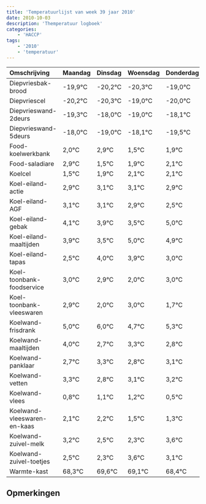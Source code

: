 ```yaml
---
title: 'Temperatuurlijst van week 39 jaar 2010'
date: 2010-10-03
description: 'Themperatuur logboek'
categories:
    - 'HACCP'
tags:
    - '2010'
    - 'temperatuur'
---
```

|Omschrijving|Maandag|Dinsdag|Woensdag|Donderdag|Vrijdag|Zaterdag|Zondag|
|:---|:---|:---|:---|:---|:---|:---|:---|
|Diepvriesbak-brood|-19,9°C|-20,2°C|-20,3°C|-19,0°C|-20,0°C|-19,1°C|-20,5°C|
|Diepvriescel|-20,2°C|-20,3°C|-19,0°C|-20,0°C|-19,1°C|-20,5°C|-20,1°C|
|Diepvrieswand-2deurs|-19,3°C|-18,0°C|-19,0°C|-18,1°C|-19,5°C|-19,1°C|-18,9°C|
|Diepvrieswand-5deurs|-18,0°C|-19,0°C|-18,1°C|-19,5°C|-19,1°C|-18,9°C|-18,9°C|
|Food-koelwerkbank|2,0°C|2,9°C|1,5°C|1,9°C|2,1°C|2,1°C|1,9°C|
|Food-saladiare|2,9°C|1,5°C|1,9°C|2,1°C|2,1°C|1,9°C|1,5°C|
|Koelcel|1,5°C|1,9°C|2,1°C|2,1°C|1,9°C|1,5°C|3,0°C|
|Koel-eiland-actie|2,9°C|3,1°C|3,1°C|2,9°C|2,5°C|4,0°C|3,9°C|
|Koel-eiland-AGF|3,1°C|3,1°C|2,9°C|2,5°C|4,0°C|3,9°C|3,0°C|
|Koel-eiland-gebak|4,1°C|3,9°C|3,5°C|5,0°C|4,9°C|4,0°C|5,0°C|
|Koel-eiland-maaltijden|3,9°C|3,5°C|5,0°C|4,9°C|4,0°C|5,0°C|3,7°C|
|Koel-eiland-tapas|2,5°C|4,0°C|3,9°C|3,0°C|4,0°C|2,7°C|3,3°C|
|Koel-toonbank-foodservice|3,0°C|2,9°C|2,0°C|3,0°C|1,7°C|2,3°C|1,8°C|
|Koel-toonbank-vleeswaren|2,9°C|2,0°C|3,0°C|1,7°C|2,3°C|1,8°C|2,1°C|
|Koelwand-frisdrank|5,0°C|6,0°C|4,7°C|5,3°C|4,8°C|5,1°C|5,2°C|
|Koelwand-maaltijden|4,0°C|2,7°C|3,3°C|2,8°C|3,1°C|3,2°C|2,5°C|
|Koelwand-panklaar|2,7°C|3,3°C|2,8°C|3,1°C|3,2°C|2,5°C|2,3°C|
|Koelwand-vetten|3,3°C|2,8°C|3,1°C|3,2°C|2,5°C|2,3°C|3,6°C|
|Koelwand-vlees|0,8°C|1,1°C|1,2°C|0,5°C|0,3°C|1,6°C|1,1°C|
|Koelwand-vleeswaren-en-kaas|2,1°C|2,2°C|1,5°C|1,3°C|2,6°C|2,1°C|1,4°C|
|Koelwand-zuivel-melk|3,2°C|2,5°C|2,3°C|3,6°C|3,1°C|2,4°C|3,5°C|
|Koelwand-zuivel-toetjes|2,5°C|2,3°C|3,6°C|3,1°C|2,4°C|3,5°C|2,5°C|
|Warmte-kast|68,3°C|69,6°C|69,1°C|68,4°C|69,5°C|68,5°C|69,5°C|

## Opmerkingen


